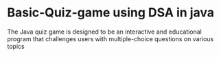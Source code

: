 # Basic-Quiz-game using DSA in java
The Java quiz game is designed to be an interactive and educational program that challenges users with multiple-choice questions on various topics
